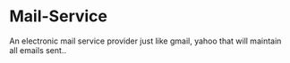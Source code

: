 # Mail-Service
An electronic mail service provider just like gmail, yahoo that will maintain all emails sent..
